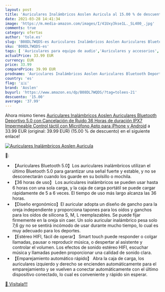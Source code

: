 ```yaml
---
layout: post
title: 'Auriculares Inalámbricos Aoslen Auricula al 15.00 % de descuento'
date: 2021-03-28 14:41:34
image: 'https://m.media-amazon.com/images/I/41Uxy3kse1L._SL400_.jpg'
comments: true
category: ofertas
author: 'tole.es'
slug: 'B08DL7WQDS-es Auriculares Inalámbricos Aoslen Auriculares Bluetooth...'
sku: 'B08DL7WQDS-es'
tags: [ 'Auriculares para equipo de audio','Auriculares y accesorios','Electrónica','aoslen','iphone', ]
actualPrice: 33.99 EUR
currency: EUR
price: 33.99
comparePrice: 39.99 EUR
prodname: 'Auriculares Inalámbricos Aoslen Auriculares Bluetooth Deportivo 5.0 con Cancelación de Ruido 36 Horas de duración IPX7 Impermeable Control táctil con Micrófono Apto para iPhone y Android'
country: 'es'
flag: '🇪🇸'
brand: 'Aoslen'
buyurl: 'https://www.amazon.es/dp/B08DL7WQDS/?tag=tolees-21'
descuento: '15.00'
average: '37.99'
---
```


Ahora mismo tienes [Auriculares Inalámbricos Aoslen Auriculares Bluetooth Deportivo 5.0 con Cancelación de Ruido 36 Horas de duración IPX7 Impermeable Control táctil con Micrófono Apto para iPhone y Android](https://www.amazon.es/dp/B08DL7WQDS/?tag=tolees-21) a 33.99 EUR (original: 39.99 EUR) (15.00 %  de descuento) en el siguiente enlace!

[![Auriculares Inalámbricos Aoslen Auricula](https://m.media-amazon.com/images/I/41Uxy3kse1L._SL400_.jpg)](https://www.amazon.es/dp/B08DL7WQDS/?tag=tolees-21)

🔎:

- 【Auriculares Bluetooth 5.0】Los auriculares inalámbricos utilizan el último Bluetooth 5.0 para garantizar una señal fuerte y estable, y no se desconectarán cuando los guarde en su bolsillo o mochila.
- 【36 horas de uso】 Los auriculares inalámbricos se pueden usar hasta 6 horas con una sola carga, y la caja de carga portátil se puede cargar rápidamente de 5 a 6 veces. El tiempo de uso más largo alcanza las 36 horas.
- 【Diseño ergonómico】El auricular adopta un diseño de gancho para la oreja independiente y proporciona tapones para los oídos y ganchos para los oídos de silicona S, M, L reemplazables. Se puede fijar firmemente en la oreja sin caer. Un solo auricular inalámbrico pesa solo 7,6 gy no se sentirá incómodo de usar durante mucho tiempo, lo cual es muy adecuado para los deportes.
- 【Estéreo HIFI, fácil de operar】 Smart touch puede responder o colgar llamadas, pausar o reproducir música, o despertar al asistente y controlar el volumen. Los efectos de sonido estéreo HIFI, escuchar música y llamadas pueden proporcionar una calidad de sonido clara.
- 【Emparejamiento automático rápido】 Abra la caja de carga, los auriculares izquierdo y derecho se encienden automáticamente para el emparejamiento y se vuelven a conectar automáticamente con el último dispositivo conectado, lo cual es conveniente y rápido sin esperar.

[🛒 Visítala!!!](https://www.amazon.es/dp/B08DL7WQDS/?tag=tolees-21)
